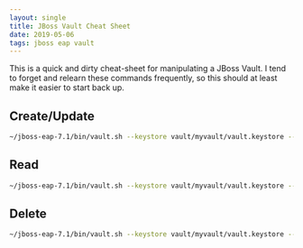 ```yaml
---
layout: single
title: JBoss Vault Cheat Sheet
date: 2019-05-06
tags: jboss eap vault
---
```


This is a quick and dirty cheat-sheet for manipulating a JBoss Vault.  I tend to forget and relearn these commands frequently, so this should at least make it easier to start back up.

## Create/Update
```bash
~/jboss-eap-7.1/bin/vault.sh --keystore vault/myvault/vault.keystore --keystore-password mysecretpassword --alias vault --vault-block myvaultblock --attribute password --sec-attr "my_secret_password_value" --enc-dir vault/myvault
```

## Read
```bash
~/jboss-eap-7.1/bin/vault.sh --keystore vault/myvault/vault.keystore --keystore-password mysecretpassword --alias vault --check-sec-attr --vault-block myvaultblock --attribute password --enc-dir vault/myvault --iteration 23 --salt 12345678
```

## Delete
```bash
~/jboss-eap-7.1/bin/vault.sh --keystore vault/myvault/vault.keystore --keystore-password mysecretpassword --alias vault  --vault-block myvaultblock -r password --enc-dir vault/myvault/
```
